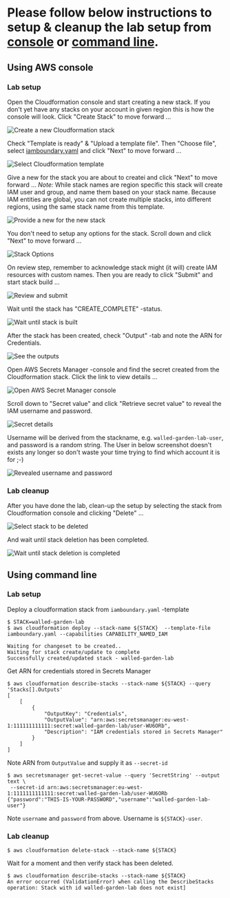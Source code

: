 
# Please follow below instructions to setup & cleanup the lab setup from [console](#console) or [command line](#cmdline).


## <a name="console"></a>Using AWS console

### Lab setup

Open the Cloudformation console and start creating a new stack.
If you don't yet have any stacks on your account in given region this is how the console will look.
Click "Create Stack" to move forward ...

![Create a new Cloudformation stack](images/01-create-stack.png)


Check "Template is ready" & "Upload a template file". Then "Choose file", select [iamboundary.yaml](./iamboundary.yaml) and click "Next" to move forward ...

![Select Cloudformation template](images/02-select-template.png)


Give a new for the stack you are about to createi and click "Next" to move forward ... 
*Note:* While stack names are region specific this stack will create IAM user and group,
and name them based on your stack name. Because IAM entities are global, you can not create
multiple stacks, into different regions, using the same stack name from this template.

![Provide a new for the new stack](images/03-stack-name.png)


You don't need to setup any options for the stack. Scroll down and click "Next" to move forward ...

![Stack Options](images/04-options.png)


On review step, remember to acknowledge stack might (it will) create IAM resources with custom names.
Then you are ready to click "Submit" and start stack build ...

![Review and submit](images/05-review.png)


Wait until the stack has "CREATE_COMPLETE" -status. 

![Wait until stack is built](images/06-wait-for-complete.png)


After the stack has been created, check "Output" -tab and note the ARN for Credentials.

![See the outputs](images/07-outputs.png)


Open AWS Secrets Manager -console and find the secret created from the Cloudformation stack.
Click the link to view details ...

![Open AWS Secret Manager console](images/08-secrets-manager.png)


Scroll down to "Secret value" and click "Retrieve secret value" to reveal the IAM username and password.

![Secret details](images/09-secret.png)


Username will be derived from the stackname, e.g. `walled-garden-lab-user`, and password is a random string.
The User in below screenshot doesn't exists any longer so don't waste your time trying to find which account it is for ;-)

![Revealed username and password](images/10-revealed.png)


### Lab cleanup

After you have done the lab, clean-up the setup by selecting the stack from Cloudformation console and clicking "Delete" ...

![Select stack to be deleted](images/11-delete.png)

And wait until stack deletion has been completed.

![Wait until stack deletion is completed](images/12-delete-progress.png)


## <a name="cmdline"></a>Using command line

### Lab setup

Deploy a cloudformation stack from `iamboundary.yaml` -template

```
$ STACK=walled-garden-lab
$ aws cloudformation deploy --stack-name ${STACK}  --template-file iamboundary.yaml --capabilities CAPABILITY_NAMED_IAM

Waiting for changeset to be created..
Waiting for stack create/update to complete
Successfully created/updated stack - walled-garden-lab
```

Get ARN for credentials stored in Secrets Manager

```
$ aws cloudformation describe-stacks --stack-name ${STACK} --query 'Stacks[].Outputs'
[
    [
        {
            "OutputKey": "Credentials",
            "OutputValue": "arn:aws:secretsmanager:eu-west-1:111111111111:secret:walled-garden-lab/user-WU6ORb",
            "Description": "IAM credentials stored in Secrets Manager"
        }
    ]
]
```

Note ARN from `OutputValue` and supply it as `--secret-id`

```
$ aws secretsmanager get-secret-value --query 'SecretString' --output text \
 --secret-id arn:aws:secretsmanager:eu-west-1:1111111111111:secret:walled-garden-lab/user-WU6ORb
{"password":"THIS-IS-YOUR-PASSWORD","username":"walled-garden-lab-user"}
```

Note `username` and `password` from above. Username is `${STACK}-user`.

### Lab cleanup

```
$ aws cloudformation delete-stack --stack-name ${STACK}
``` 

Wait for a moment and then verify stack has been deleted.

``` 
$ aws cloudformation describe-stacks --stack-name ${STACK}
An error occurred (ValidationError) when calling the DescribeStacks operation: Stack with id walled-garden-lab does not exist]
```
